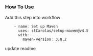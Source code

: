 ### How To Use

Add this step into workflow

```
    - name: Set up Maven
      uses: stCarolas/setup-maven@v4.5
      with:
        maven-version: 3.8.2
```

update readme
